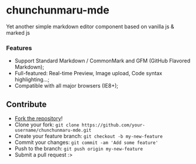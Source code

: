 # chunchunmaru-mde
Yet another simple markdown editor component based on vanilla js & marked js

### Features
- Support Standard Markdown / CommonMark and GFM (GitHub Flavored Markdown);
- Full-featured: Real-time Preview, Image upload, Code syntax highlighting...;
- Compatible with all major browsers (IE8+);

## Contribute
- [Fork the repository](https://github.com/madeyoga/chunchunmaru-mde.git)!
- Clone your fork: `git clone https://github.com/your-username/chunchunmaru-mde.git`
- Create your feature branch: `git checkout -b my-new-feature`
- Commit your changes: `git commit -am 'Add some feature'`
- Push to the branch: `git push origin my-new-feature`
- Submit a pull request :>
